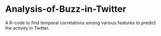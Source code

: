 # Analysis-of-Buzz-in-Twitter
A R-code to find temporal correlations among various features to predict the activity in Twitter.

